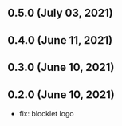 ## 0.5.0 (July 03, 2021)



## 0.4.0 (June 11, 2021)



## 0.3.0 (June 10, 2021)



## 0.2.0 (June 10, 2021)

- fix: blocklet logo
